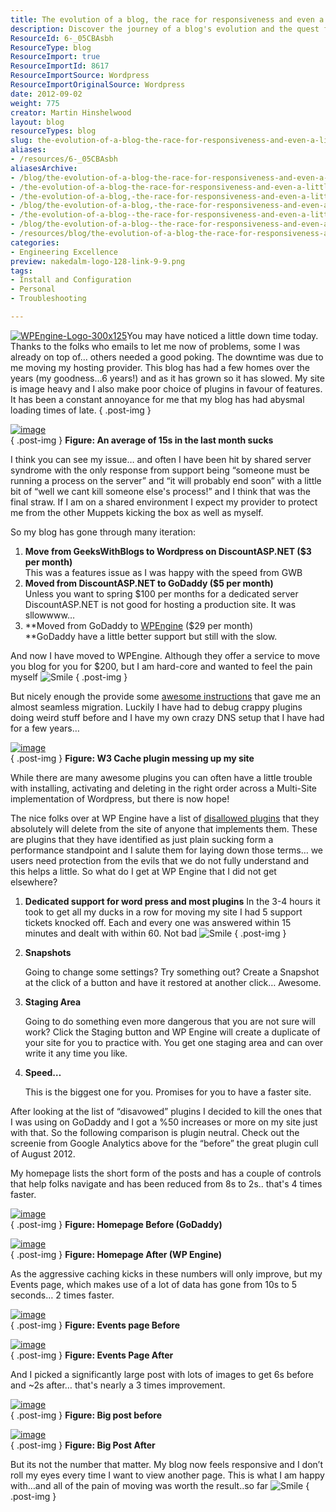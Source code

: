 ```yaml
---
title: The evolution of a blog, the race for responsiveness and even a little support from WP Engine
description: Discover the journey of a blog's evolution and the quest for speed with WP Engine. Learn how to enhance performance and responsiveness effectively!
ResourceId: 6-_05CBAsbh
ResourceType: blog
ResourceImport: true
ResourceImportId: 8617
ResourceImportSource: Wordpress
ResourceImportOriginalSource: Wordpress
date: 2012-09-02
weight: 775
creator: Martin Hinshelwood
layout: blog
resourceTypes: blog
slug: the-evolution-of-a-blog-the-race-for-responsiveness-and-even-a-little-support-from-wp-engine
aliases:
- /resources/6-_05CBAsbh
aliasesArchive:
- /blog/the-evolution-of-a-blog-the-race-for-responsiveness-and-even-a-little-support-from-wp-engine
- /the-evolution-of-a-blog-the-race-for-responsiveness-and-even-a-little-support-from-wp-engine
- /the-evolution-of-a-blog,-the-race-for-responsiveness-and-even-a-little-support-from-wp-engine
- /blog/the-evolution-of-a-blog,-the-race-for-responsiveness-and-even-a-little-support-from-wp-engine
- /the-evolution-of-a-blog--the-race-for-responsiveness-and-even-a-little-support-from-wp-engine
- /blog/the-evolution-of-a-blog--the-race-for-responsiveness-and-even-a-little-support-from-wp-engine
- /resources/blog/the-evolution-of-a-blog-the-race-for-responsiveness-and-even-a-little-support-from-wp-engine
categories:
- Engineering Excellence
preview: nakedalm-logo-128-link-9-9.png
tags:
- Install and Configuration
- Personal
- Troubleshooting

---
```

[![WPEngine-Logo-300x125](images/WPEngine-Logo-300x125_thumb-11-11.jpg "WPEngine-Logo-300x125")](http://www.shareasale.com/r.cfm?b=394686&u=687520&m=41388&urllink=&afftrack=)You may have noticed a little down time today. Thanks to the folks who emails to let me now of problems, some I was already on top of… others needed a good poking. The downtime was due to me moving my hosting provider. This blog has had a few homes over the years (my goodness…6 years!) and as it has grown so it has slowed. My site is image heavy and I also make poor choice of plugins in favour of features. It has been a constant annoyance for me that my blog has had abysmal loading times of late.
{ .post-img }

[![image](images/image_thumb-1-1.png "image")](http://blog.hinshelwood.com/files/2012/09/image.png)  
{ .post-img }
**Figure: An average of 15s in the last month sucks**

I think you can see my issue… and often I have been hit by shared server syndrome with the only response from support being “someone must be running a process on the server” and “it will probably end soon” with a little bit of “well we cant kill someone else's process!” and I think that was the final straw. If I am on a shared environment I expect my provider to protect me from the other Muppets kicking the box as well as myself.

So my blog has gone through many iteration:

1. **Move from GeeksWithBlogs to Wordpress on DiscountASP.NET ($3 per month)**  
   This was a features issue as I was happy with the speed from GWB
2. **Moved from DiscountASP.NET to GoDaddy ($5 per month)**  
   Unless you want to spring $100 per months for a dedicated server DiscountASP.NET is not good for hosting a production site. It was sllowwww…
3. **Moved from GoDaddy to [WPEngine](http://wpengine.com/?SSAID=687520) ($29 per month)  
   **GoDaddy have a little better support but still with the slow.

And now I have moved to WPEngine. Although they offer a service to move you blog for you for $200, but I am hard-core and wanted to feel the pain myself ![Smile](images/wlEmoticon-smile-10-10.png)
{ .post-img }

But nicely enough the provide some [awesome instructions](http://support.wpengine.com/migration-process/?SSAID=687520) that gave me an almost seamless migration. Luckily I have had to debug crappy plugins doing weird stuff before and I have my own crazy DNS setup that I have had for a few years…

[![image](images/image_thumb1-2-2.png "image")](http://blog.hinshelwood.com/files/2012/09/image1.png)  
{ .post-img }
**Figure: W3 Cache plugin messing up my site**

While there are many awesome plugins you can often have a little trouble with installing, activating and deleting in the right order across a Multi-Site implementation of Wordpress, but there is now hope!

The nice folks over at WP Engine have a list of [disallowed plugins](http://support.wpengine.com/disallowed-plugins/?SSAID=687520) that they absolutely will delete from the site of anyone that implements them. These are plugins that they have identified as just plain sucking form a performance standpoint and I salute them for laying down those terms… we users need protection from the evils that we do not fully understand and this helps a little. So what do I get at WP Engine that I did not get elsewhere?

1.  **Dedicated support for word press and most plugins**
    In the 3-4 hours it took to get all my ducks in a row for moving my site I had 5 support tickets knocked off. Each and every one was answered within 15 minutes and dealt with within 60. Not bad ![Smile](images/wlEmoticon-smile-10-10.png)
    { .post-img }
2.  **Snapshots**

    Going to change some settings? Try something out? Create a Snapshot at the click of a button and have it restored at another click… Awesome.

3.  **Staging Area**

    Going to do something even more dangerous that you are not sure will work? Click the Staging button and WP Engine will create a duplicate of your site for you to practice with. You get one staging area and can over write it any time you like.

4.  **Speed…**

    This is the biggest one for you. Promises for you to have a faster site.

After looking at the list of “disavowed” plugins I decided to kill the ones that I was using on GoDaddy and I got a %50 increases or more on my site just with that. So the following comparison is plugin neutral. Check out the screenie from Google Analytics above for the “before” the great plugin cull of August 2012.

My homepage lists the short form of the posts and has a couple of controls that help folks navigate and has been reduced from 8s to 2s.. that's 4 times faster.

[![image](images/image_thumb2-3-3.png "image")](http://blog.hinshelwood.com/files/2012/09/image2.png)  
{ .post-img }
**Figure: Homepage Before (GoDaddy)**

[![image](images/image_thumb3-4-4.png "image")](http://blog.hinshelwood.com/files/2012/09/image3.png)  
{ .post-img }
**Figure: Homepage After (WP Engine)**

As the aggressive caching kicks in these numbers will only improve, but my Events page, which makes use of a lot of data has gone from 10s to 5 seconds… 2 times faster.

[![image](images/image_thumb4-5-5.png "image")](http://blog.hinshelwood.com/files/2012/09/image4.png)  
{ .post-img }
**Figure: Events page Before**

[![image](images/image_thumb5-6-6.png "image")](http://blog.hinshelwood.com/files/2012/09/image5.png)  
{ .post-img }
**Figure: Events Page After**

And I picked a significantly large post with lots of images to get 6s before and ~2s after… that's nearly a 3 times improvement.

[![image](images/image_thumb6-7-7.png "image")](http://blog.hinshelwood.com/files/2012/09/image6.png)  
{ .post-img }
**Figure: Big post before**

[![image](images/image_thumb7-8-8.png "image")](http://blog.hinshelwood.com/files/2012/09/image7.png)  
{ .post-img }
**Figure: Big Post After**

But its not the number that matter. My blog now feels responsive and I don’t roll my eyes every time I want to view another page. This is what I am happy with…and all of the pain of moving was worth the result..so far ![Smile](images/wlEmoticon-smile-10-10.png)
{ .post-img }
